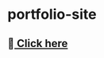# portfolio-site
## 🔗<a href = "https://pradyumn1729.github.io/portfolio-site.github.io/"> Click here</a>

